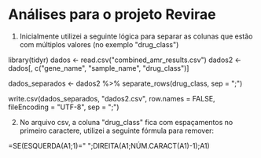 # Análises para o projeto Revirae

1) Inicialmente utilizei a seguinte lógica para separar as colunas que estão com múltiplos valores (no exemplo "drug_class")

library(tidyr)
dados <- read.csv("combined_amr_results.csv")
dados2 <- dados[, c("gene_name", "sample_name", "drug_class")]

dados_separados <- dados2 %>%
  separate_rows(drug_class, sep = ";")
  
write.csv(dados_separados, "dados2.csv", row.names = FALSE, fileEncoding = "UTF-8", sep = ";")

2) No arquivo csv, a coluna "drug_class" fica com espaçamentos no primeiro caractere, utilizei a seguinte fórmula para remover:

=SE(ESQUERDA(A1;1)=" ";DIREITA(A1;NÚM.CARACT(A1)-1);A1)


